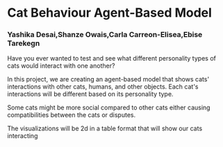 # Cat Behaviour Agent-Based Model

### Yashika Desai,Shanze Owais,Carla Carreon-Elisea,Ebise Tarekegn

Have you ever wanted to test and see what different personality types of cats would interact with one another? 

In this project, we are creating an agent-based model that shows cats' interactions with other cats, humans, and other objects. Each cat's interactions will be different based on its personality type.

Some cats might be more social compared to other cats either causing compatibilities between the cats or disputes. 

The visualizations will be 2d in a table format that will show our cats interacting

